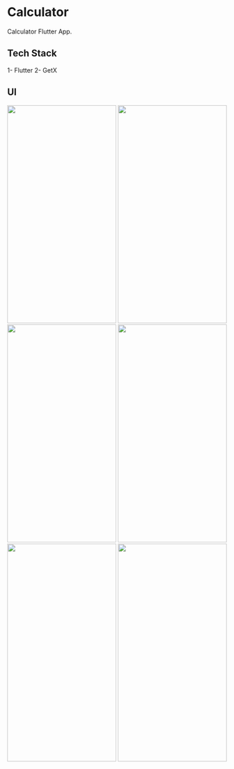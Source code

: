 # Calculator

Calculator Flutter App.

## Tech Stack 
1- Flutter
2- GetX 

## UI

<img src="https://user-images.githubusercontent.com/68303716/178026106-4c2c7275-0fb6-4a5e-84fd-a92e0ddbc73a.png" width="250" height="500" />
<img src="https://user-images.githubusercontent.com/68303716/178026112-9569ad59-938a-43e7-9e94-9c9e946a50df.png" width="250" height="500" />
<img src="https://user-images.githubusercontent.com/68303716/178026119-b5cccb43-e8b5-41e0-b132-5b43453baca9.png" width="250" height="500" />
<img src="https://user-images.githubusercontent.com/68303716/178026117-0d905458-e94d-4dad-b1ae-a2bad00785f5.png" width="250" height="500" />
<img src="https://user-images.githubusercontent.com/68303716/178026118-dd98381d-040a-4d01-870d-8c0123bb3019.png" width="250" height="500" />
<img src="https://user-images.githubusercontent.com/68303716/178026121-d44bf02a-c362-48ee-a6d4-a1a3f44fcac9.png" width="250" height="500" />



